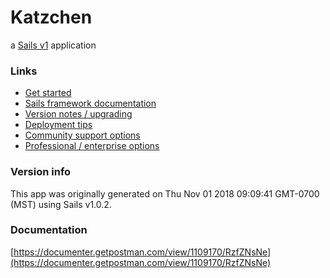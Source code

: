 # Katzchen

a [Sails v1](https://sailsjs.com) application


### Links

+ [Get started](https://sailsjs.com/get-started)
+ [Sails framework documentation](https://sailsjs.com/documentation)
+ [Version notes / upgrading](https://sailsjs.com/documentation/upgrading)
+ [Deployment tips](https://sailsjs.com/documentation/concepts/deployment)
+ [Community support options](https://sailsjs.com/support)
+ [Professional / enterprise options](https://sailsjs.com/enterprise)


### Version info

This app was originally generated on Thu Nov 01 2018 09:09:41 GMT-0700 (MST) using Sails v1.0.2.

### Documentation

[https://documenter.getpostman.com/view/1109170/RzfZNsNe](https://documenter.getpostman.com/view/1109170/RzfZNsNe)
